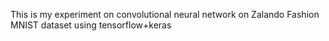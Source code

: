 This is my experiment on convolutional neural network on Zalando Fashion MNIST dataset using tensorflow+keras
